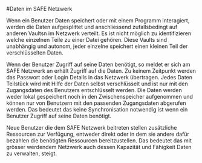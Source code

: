 #Daten im SAFE Netzwerk

Wenn ein Benutzer Daten speichert oder mit einem Programm interagiert, werden die Daten aufgesplittet und anschliessend zufallsbedingt auf anderen Vaultsn im Netzwerk verteilt. Es ist nicht möglich zu identifizieren welche einzelnen Teile zu einer Datei gehören. Diese Vaults sind unabhängig und autonom, jeder einzelne speichert einen kleinen Teil der verschlüsselten Daten.

Wenn der Benutzer Zugriff auf seine Daten benötigt, so meldet er sich am SAFE Netzwerk an erhält Zugriff auf die Daten. Zu keinem Zeitpunkt werden das Passwort oder Login Details in das Netzwerk übertragen. Jedes Daten Teilstück wird mit Hilfe der Daten selbst verschlüsselt und ist nur mit den Zugangsdaten des Benutzers entschlüsselt werden. Die Daten werden weder lokal gespeichert noch in den Zwischenspeicher aufgenommen und können nur von Benutzern mit den passenden Zugangsdaten abgerufen werden. Das bedeutet das keine Synchronisation notwendig ist wenn ein Benutzer Zugriff auf seine Daten benötigt.

Neue Benutzer die dem SAFE Netzwerk beitreten stellen zusätzliche Ressourcen zur Verfügung, entweder direkt oder in dem sie andere dafür bezahlen die benötigten Ressourcen bereitzustellen. Das bedeutet das mit grösser werdendem Netzwerk auch dessen Kapazität und Fähigkeit Daten zu verwalten, steigt.
